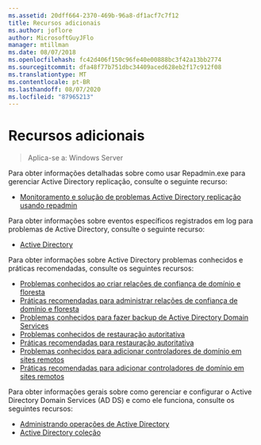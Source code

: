 ```yaml
---
ms.assetid: 20dff664-2370-469b-96a8-df1acf7c7f12
title: Recursos adicionais
ms.author: joflore
author: MicrosoftGuyJFlo
manager: mtillman
ms.date: 08/07/2018
ms.openlocfilehash: fc42d406f150c96fe40e00888bc3f42a13bb2774
ms.sourcegitcommit: dfa48f77b751dbc34409aced628eb2f17c912f08
ms.translationtype: MT
ms.contentlocale: pt-BR
ms.lasthandoff: 08/07/2020
ms.locfileid: "87965213"
---
```

# <a name="additional-resources"></a>Recursos adicionais

>Aplica-se a: Windows Server

Para obter informações detalhadas sobre como usar Repadmin.exe para gerenciar Active Directory replicação, consulte o seguinte recurso:

- [Monitoramento e solução de problemas Active Directory replicação usando repadmin](https://go.microsoft.com/fwlink/?LinkId=122830)

Para obter informações sobre eventos específicos registrados em log para problemas de Active Directory, consulte o seguinte recurso:

- [Active Directory](https://go.microsoft.com/fwlink/?LinkId=122877)

Para obter informações sobre Active Directory problemas conhecidos e práticas recomendadas, consulte os seguintes recursos:

- [Problemas conhecidos ao criar relações de confiança de domínio e floresta](https://go.microsoft.com/fwlink/?LinkId=128784)
- [Práticas recomendadas para administrar relações de confiança de domínio e floresta](https://go.microsoft.com/fwlink/?LinkId=128785)
- [Problemas conhecidos para fazer backup de Active Directory Domain Services](https://go.microsoft.com/fwlink/?LinkId=128793)
- [Problemas conhecidos de restauração autoritativa](https://go.microsoft.com/fwlink/?LinkId=128788)
- [Práticas recomendadas para restauração autoritativa](https://go.microsoft.com/fwlink/?LinkId=128791)
- [Problemas conhecidos para adicionar controladores de domínio em sites remotos](https://go.microsoft.com/fwlink/?LinkId=128794)
- [Práticas recomendadas para adicionar controladores de domínio em sites remotos](https://go.microsoft.com/fwlink/?LinkId=128796)

Para obter informações gerais sobre como gerenciar e configurar o Active Directory Domain Services (AD DS) e como ele funciona, consulte os seguintes recursos:

- [Administrando operações de Active Directory](https://go.microsoft.com/fwlink/?LinkId=128798)
- [Active Directory coleção](https://go.microsoft.com/fwlink/?LinkId=34157)